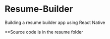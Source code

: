 # Resume-Builder
Building a resume builder app using React Native

**Source code is in the resume folder
